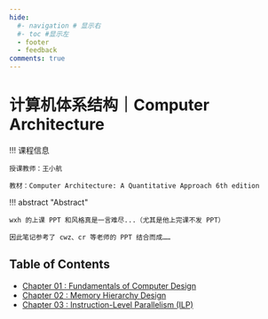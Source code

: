 ```yaml
---
hide:
  #- navigation # 显示右
  #- toc #显示左
  - footer
  - feedback
comments: true
--- 
```


# 计算机体系结构｜Computer Architecture

!!! 课程信息

	授课教师：王小航
	
	教材：Computer Architecture: A Quantitative Approach 6th edition

!!! abstract "Abstract"

	wxh 的上课 PPT 和风格真是一言难尽...（尤其是他上完课不发 PPT）
	
	因此笔记参考了 cwz、cr 等老师的 PPT 结合而成……

## Table of Contents

- [Chapter 01 : Fundamentals of Computer Design](Chapter%201/)
- [Chapter 02 : Memory Hierarchy Design](Chapter%202/)
- [Chapter 03 : Instruction-Level Parallelism (ILP)](Chapter%203/)